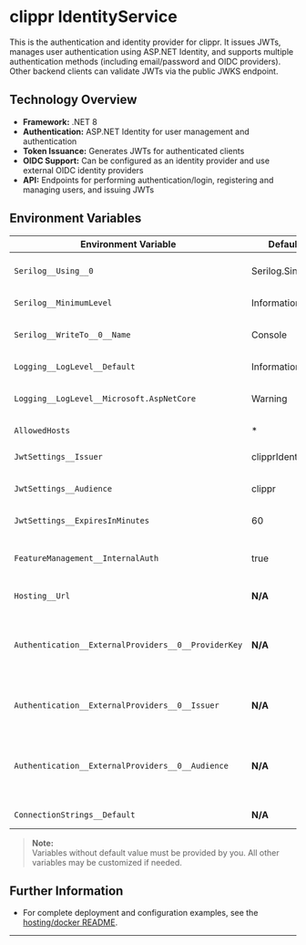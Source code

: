 # clippr IdentityService

This is the authentication and identity provider for clippr. It issues JWTs, manages user authentication using ASP.NET Identity, and supports multiple authentication methods (including email/password and OIDC providers). Other backend clients can validate JWTs via the public JWKS endpoint.

## Technology Overview

- **Framework:** .NET 8
- **Authentication:** ASP.NET Identity for user management and authentication
- **Token Issuance:** Generates JWTs for authenticated clients
- **OIDC Support:** Can be configured as an identity provider and use external OIDC identity providers
- **API:** Endpoints for performing authentication/login, registering and managing users, and issuing JWTs

## Environment Variables

| Environment Variable                                | Default Value         | Description                                                                                      |
| --------------------------------------------------- | --------------------- | ------------------------------------------------------------------------------------------------ |
| `Serilog__Using__0`                                 | Serilog.Sinks.Console | The logging sink used by Serilog (array item 0).                                                 |
| `Serilog__MinimumLevel`                             | Information           | Minimum log level for Serilog.                                                                   |
| `Serilog__WriteTo__0__Name`                         | Console               | Sets Serilog sink destination (array item 0: Console).                                           |
| `Logging__LogLevel__Default`                        | Information           | Default application log level.                                                                   |
| `Logging__LogLevel__Microsoft.AspNetCore`           | Warning               | Log level for Microsoft.AspNetCore namespace.                                                    |
| `AllowedHosts`                                      | \*                    | Allowed hosts for the application.                                                               |
| `JwtSettings__Issuer`                               | clipprIdentity        | JWT token issuer name.                                                                           |
| `JwtSettings__Audience`                             | clippr                | Expected audience for JWT authentication.                                                        |
| `JwtSettings__ExpiresInMinutes`                     | 60                    | JWT token expiration time (in minutes).                                                          |
| `FeatureManagement__InternalAuth`                   | true                  | Enables or disables internal authentication features.                                            |
| `Hosting__Url`                                      | **N/A**               | The URL the web server listens on.                                                               |
| `Authentication__ExternalProviders__0__ProviderKey` | **N/A**               | _(Optional)_ The key identifying the external authentication provider (first provider in array). |
| `Authentication__ExternalProviders__0__Issuer`      | **N/A**               | _(Optional)_ The issuer URL for the external authentication provider.                            |
| `Authentication__ExternalProviders__0__Audience`    | **N/A**               | _(Optional)_ The audience value expected by the external authentication provider.                |
| `ConnectionStrings__Default`                        | **N/A**               | The default database connection string.                                                          |

> **Note:**  
> Variables without default value must be provided by you. All other variables may be customized if needed.

## Further Information

- For complete deployment and configuration examples, see the [hosting/docker README](../hosting/docker/README.md).

---
